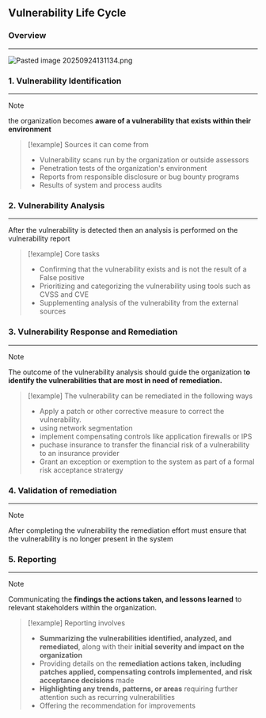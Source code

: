 ## Vulnerability Life Cycle

### Overview 
---
![Pasted image 20250924131134.png](Pasted%20image%2020250924131134.png)

### 1. Vulnerability Identification 
---
>[!note]
>the organization becomes **aware of a vulnerability that exists within their environment**

>[!example] Sources it can come from 
>- Vulnerability scans run by the organization or outside assessors
>- Penetration tests of the organization's environment
>- Reports from responsible disclosure or bug bounty programs
>- Results of system and process audits

### 2. Vulnerability Analysis 
---
After the vulnerability is detected then an analysis is performed on the vulnerability report 

>[!example] Core tasks 
>- Confirming that the vulnerability exists and is not the result of a False positive
>- Prioritizing and categorizing the vulnerability using tools such as CVSS and CVE 
>- Supplementing analysis of the vulnerability from the external sources 


### 3. Vulnerability Response and Remediation 
---
>[!note]
>The outcome of the vulnerability analysis should guide the organization t**o identify the vulnerabilities that are most in need of remediation.**

>[!example] The vulnerability can be remediated in the following ways 
>- Apply a patch or other corrective measure to correct the vulnerability.
>- using network segmentation 
>- implement compensating controls like application firewalls or IPS
>- puchase insurance to transfer the financial risk of a vulnerability to an insurance provider 
>- Grant an exception or exemption to the system as part of a formal risk acceptance stratergy 


### 4. Validation of remediation 
---
>[!note]
>After completing the vulnerability the remediation effort must ensure that the vulnerability is no longer present in the system 


### 5. Reporting
---
>[!note]
>Communicating the **findings the actions taken, and lessons learned** to relevant stakeholders within the organization.

>[!example] Reporting involves 
>- **Summarizing the vulnerabilities identified, analyzed, and remediated**, along with their **initial severity and impact on the organization**
>- Providing details on the **remediation actions taken, including patches applied, compensating controls implemented, and risk acceptance decisions** made
>- **Highlighting any trends, patterns, or areas** requiring further attention such as recurring vulnerabilities 
>- Offering the recommendation for improvements 
